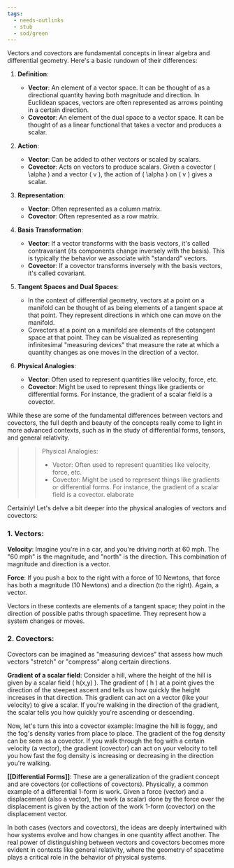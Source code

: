 ```yaml
---
tags:
  - needs-outlinks
  - stub
  - sod/green
---
```


Vectors and covectors are fundamental concepts in linear algebra and differential geometry. Here's a basic rundown of their differences:

1. **Definition**:
   - **Vector**: An element of a vector space. It can be thought of as a directional quantity having both magnitude and direction. In Euclidean spaces, vectors are often represented as arrows pointing in a certain direction.
   - **Covector**: An element of the dual space to a vector space. It can be thought of as a linear functional that takes a vector and produces a scalar.

2. **Action**:
   - **Vector**: Can be added to other vectors or scaled by scalars.
   - **Covector**: Acts on vectors to produce scalars. Given a covector \( \alpha \) and a vector \( v \), the action of \( \alpha \) on \( v \) gives a scalar.

3. **Representation**:
   - **Vector**: Often represented as a column matrix.
   - **Covector**: Often represented as a row matrix. 

4. **Basis Transformation**:
   - **Vector**: If a vector transforms with the basis vectors, it's called contravariant (its components change inversely with the basis). This is typically the behavior we associate with "standard" vectors.
   - **Covector**: If a covector transforms inversely with the basis vectors, it's called covariant.

5. **Tangent Spaces and Dual Spaces**:
   - In the context of differential geometry, vectors at a point on a manifold can be thought of as being elements of a tangent space at that point. They represent directions in which one can move on the manifold.
   - Covectors at a point on a manifold are elements of the cotangent space at that point. They can be visualized as representing infinitesimal "measuring devices" that measure the rate at which a quantity changes as one moves in the direction of a vector.

6. **Physical Analogies**:
   - **Vector**: Often used to represent quantities like velocity, force, etc.
   - **Covector**: Might be used to represent things like gradients or differential forms. For instance, the gradient of a scalar field is a covector. 

While these are some of the fundamental differences between vectors and covectors, the full depth and beauty of the concepts really come to light in more advanced contexts, such as in the study of differential forms, tensors, and general relativity.


>> Physical Analogies: 
>> - Vector: Often used to represent quantities like velocity, force, etc. 
>> - Covector: Might be used to represent things like gradients or differential forms. For instance, the gradient of a scalar field is a covector. 
>elaborate

Certainly! Let's delve a bit deeper into the physical analogies of vectors and covectors:

### 1. Vectors:

**Velocity**: Imagine you're in a car, and you're driving north at 60 mph. The "60 mph" is the magnitude, and "north" is the direction. This combination of magnitude and direction is a vector.

**Force**: If you push a box to the right with a force of 10 Newtons, that force has both a magnitude (10 Newtons) and a direction (to the right). Again, a vector.

Vectors in these contexts are elements of a tangent space; they point in the direction of possible paths through spacetime. They represent how a system changes or moves.

### 2. Covectors:

Covectors can be imagined as "measuring devices" that assess how much vectors "stretch" or "compress" along certain directions.

**Gradient of a scalar field**: Consider a hill, where the height of the hill is given by a scalar field \( h(x,y) \). The gradient of \( h \) at a point gives the direction of the steepest ascent and tells us how quickly the height increases in that direction. This gradient can act on a vector (like your velocity) to give a scalar. If you're walking in the direction of the gradient, the scalar tells you how quickly you're ascending or descending.

Now, let's turn this into a covector example: Imagine the hill is foggy, and the fog's density varies from place to place. The gradient of the fog density can be seen as a covector. If you walk through the fog with a certain velocity (a vector), the gradient (covector) can act on your velocity to tell you how fast the fog density is increasing or decreasing in the direction you're walking.

**[[Differential Forms]]**: These are a generalization of the gradient concept and are covectors (or collections of covectors). Physically, a common example of a differential 1-form is work. Given a force (vector) and a displacement (also a vector), the work (a scalar) done by the force over the displacement is given by the action of the work 1-form (covector) on the displacement vector.

In both cases (vectors and covectors), the ideas are deeply intertwined with how systems evolve and how changes in one quantity affect another. The real power of distinguishing between vectors and covectors becomes more evident in contexts like general relativity, where the geometry of spacetime plays a critical role in the behavior of physical systems.